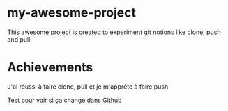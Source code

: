 # my-awesome-project

This awesome project is created to experiment git notions like clone, push and pull

# Achievements 

J'ai réussi à faire clone, pull et je m'apprête à faire push

Test pour voir si ça change dans Github
